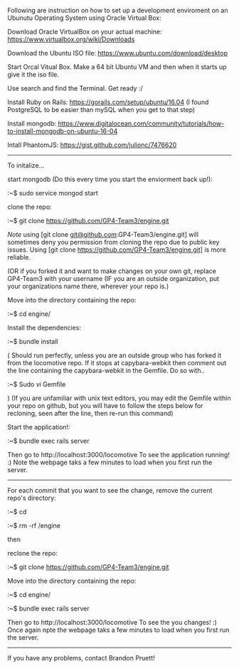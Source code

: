 Following are instruction on how to set up a development enviroment on an Ubunutu Operating System using Oracle Virtual Box:

Download Oracle VirtualBox on your actual machine: https://www.virtualbox.org/wiki/Downloads

Download the Ubuntu ISO file: https://www.ubuntu.com/download/desktop

Start Orcal Vitual Box. Make a 64 bit Ubuntu VM and then when it starts up give it the iso file.

Use search and find the Terminal. Get ready :/

Install Ruby on Rails: https://gorails.com/setup/ubuntu/16.04 
(I found PostgreSQL to be easier than mySQL when you get to that step)

Install mongodb: https://www.digitalocean.com/community/tutorials/how-to-install-mongodb-on-ubuntu-16-04

Intall PhantomJS: https://gist.github.com/julionc/7476620

________

To initalize...

start mongodb (Do this every time you start the enviorment back up!):

:~$ sudo service mongod start 

clone the repo:

:~$ git clone https://github.com/GP4-Team3/engine.git

*Note* using [git clone git@github.com:GP4-Team3/engine.git] will sometimes deny you permission from cloning the repo due to public key issues. Using [git clone https://github.com/GP4-Team3/engine.git] is more reliable. 

(OR if you forked it and want to make changes on your own git, replace GP4-Team3 with your username (IF you are an outside organization, put your organizations name there, wherever your repo is.)

Move into the directory containing the repo:

:~$ cd engine/

Install the dependencies:

:~$ bundle install 

( Should run perfectly, unless you are an outside group who has forked it from the locomotive repo. If it stops at capybara-webkit then comment out the line containing the capybara-webkit in the Gemfile. Do so with..

:~$ Sudo vi Gemfile   

) (If you are unfamiliar with unix text editors, you may edit the Gemfile within your repo on github, but you will have to follow the steps below for recloning, seen after the line, then re-run this command)

Start the application!:

:~$ bundle exec rails server

Then go to http://localhost:3000/locomotive To see the application running! :) Note the webpage taks a few minutes to load when you first run the server.

________

For each commit that you want to see the change, remove the current repo's directory:

:~$ cd

:~$ rm -rf /engine

then

reclone the repo:

:~$ git clone https://github.com/GP4-Team3/engine.git

Move into the directory containing the repo:

:~$ cd engine/

:~$ bundle exec rails server

Then go to http://localhost:3000/locomotive To see the you changes! :) Once again npte the webpage taks a few minutes to load when you first run the server.


________

If you have any problems, contact Brandon Pruett!


